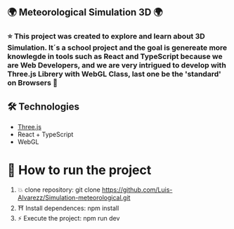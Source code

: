 ## 🌍  Meteorological Simulation 3D 🌍 
###  :star: This project was created to explore and learn about 3D Simulation. It´s a school project and the goal is genereate more knowlegde in tools such as React and TypeScript because we are Web Developers, and we are very intrigued to develop with Three.js Librery with WebGL Class, last one be the 'standard' on Browsers :stars:

## 🛠️ Technologies  
- [Three.js](https://threejs.org/)  
- React + TypeScript  
- WebGL

  
# 🚀 How to run the project
1. :boom: clone repository: git clone https://github.com/Luis-Alvarezz/Simulation-meteorological.git
2. :shinto_shrine: Install dependences: npm install
3. :zap: Execute the project: npm run dev 
